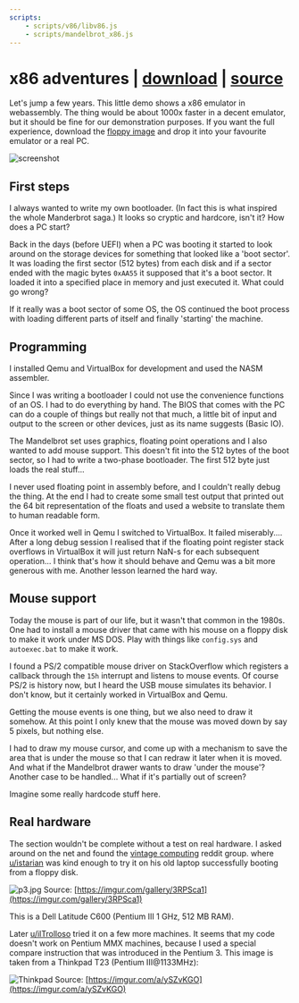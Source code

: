 ```yaml
---
scripts: 
    - scripts/v86/libv86.js
    - scripts/mandelbrot_x86.js
---
```

# x86 adventures | [download](bin/boot.img) | [source](https://github.com/encse/mandelbrot/tree/master/src/x86)

Let's jump a few years. This little demo shows a x86 emulator in webassembly. The thing would be about 1000x faster in a decent emulator, but it should be fine for our demonstration purposes. If you want the full experience, download the [floppy image](bin/boot.img) and drop it into your favourite emulator or a real PC.

![screenshot](images/x86-screenshot.png)

## First steps
 I always wanted to write my own bootloader. (In fact this is what inspired the whole Manderbrot saga.) It looks so cryptic and hardcore, isn't it? How does a PC start?

Back in the days (before UEFI) when a PC was booting it started to look around on the storage devices for something that looked like a 'boot sector'. It was loading the first sector (512 bytes) from each disk and if a sector ended with the magic bytes `0xAA55` it supposed that it's a boot sector. It loaded it into a specified place in memory and just executed it. What could go wrong?

If it really was a boot sector of some OS, the OS continued the boot process with loading different parts of itself and finally 'starting' the machine.

## Programming
I installed Qemu and VirtualBox for development and used the NASM assembler.

Since I was writing a bootloader I could not use the convenience functions of an OS. I had to do everything by hand. The BIOS that comes with the PC can do a couple of things but really not that much, a little bit of input and output to the screen or other devices, just as its name suggests (Basic IO).
  
The Mandelbrot set uses graphics, floating point operations and I also wanted to add mouse support. This doesn't fit into the 512 bytes of the boot sector, so I had to write a two-phase bootloader. The first 512 byte just loads the real stuff...

I never used floating point in assembly before, and I couldn't really debug the thing. At the end I had to create some small test output that printed out the 64 bit representation of the floats and used a website to translate them to human readable form.
  
Once it worked well in Qemu I switched to VirtualBox. It failed miserably.... After a long debug session I realised that if the floating point register stack overflows in VirtualBox it will just return NaN-s for each subsequent operation... I think that's how it should behave and Qemu was a bit more generous with me. Another lesson learned the hard way.

## Mouse support

Today the mouse is part of our life, but it wasn't that common in the 1980s. One had to install a mouse driver that came with his mouse on a floppy disk to make it work under MS DOS. Play with things like `config.sys` and `autoexec.bat` to make it work.

I found a PS/2 compatible mouse driver on StackOverflow which registers a callback through the `15h` interrupt and listens to mouse events. Of course PS/2 is history now, but I heard the USB mouse simulates its behavior. I don't know, but it certainly worked in VirtualBox and Qemu.

Getting the mouse events is one thing, but we also need to draw it somehow. At this point I only knew that the mouse was moved down by say 5 pixels, but nothing else. 

I had to draw my mouse cursor, and come up with a mechanism to save the area that is under the mouse so that I can redraw it later when it is moved. And what if the Mandelbrot drawer wants to draw 'under the mouse'? Another case to be handled... What if it's partially out of screen? 

Imagine some really hardcode stuff here.

## Real hardware

The section wouldn't be complete without a test on real hardware. I asked around on the net and found the [vintage computing](https://www.reddit.com/r/vintagecomputing/) reddit group. where [u/istarian](https://www.reddit.com/user/istarian/) was kind enough to try it on his old laptop successfully booting from a floppy disk.

![p3.jpg](images/p3.jpg)
Source: [https://imgur.com/gallery/3RPSca1](https://imgur.com/gallery/3RPSca1)

This is a Dell Latitude C600 (Pentium III 1 GHz, 512 MB RAM). 


Later [u/ilTrolloso](https://www.reddit.com/user/ilTrolloso) tried it on a few more machines. It seems that
my code doesn't work on Pentium MMX machines, because I used a special compare instruction
that was introduced in the Pentium 3. This image is taken from a Thinkpad T23 (Pentium III@1133MHz):

![Thinkpad](images/thinkpad_t23.jpg)
Source: [https://imgur.com/a/ySZvKGO](https://imgur.com/a/ySZvKGO)

